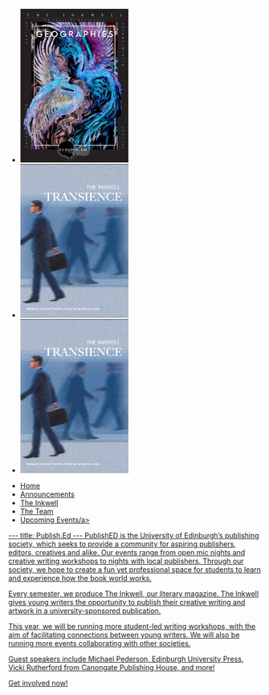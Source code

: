 <html>
<head>
  <link rel="stylesheet" type="text/css" href="https://cdn.jsdelivr.net/npm/@splidejs/splide@4.1.4/dist/css/splide.min.css">
  <link rel="stylesheet" type="text/css" href="style.css">
</head>
<body> 
  <section class="splide" aria-label="Splide Basic HTML Example">
  <div class="splide__track" data-splide= '{background: black}'>
		<ul class="splide__list">
			<li class="splide__slide">
				<img src="images/geographies-cover-page.png" alt="Geographies" width=215>
			</li>
			<li class="splide__slide">
				<img src="images/transience-cover-page.png" alt="Transience" width=215>
			</li>
			<li class="splide__slide">
				<img src="images/transience-cover-page.png" alt="Transience" width=215>
			</li>
		</ul>
  </div>
</section>
  <script src="https://cdn.jsdelivr.net/npm/@splidejs/splide@4.1.4/dist/js/splide.min.js"></script>
<script>
new Splide('.splide', {
	type: 'loop',
	perPage    : 3,
	width : '100vw',
}).mount();
</script>
<nav>
	<ul>
		<li><a href= "/home/">Home</a></li>
		<li><a href= "/announcements/">Announcements</a></li>
		<li><a href= "/the-inkwell/">The Inkwell</a></li>
		<li><a href= "/the-team/">The Team</a></li>
		<li><a href= "/upcoming-events/">Upcoming Events/a></li>
	</ul>
</nav>
</body>
</html>
---
title: Publish.Ed
---
PublishED is the University of Edinburgh’s publishing society, which seeks to provide a community for aspiring publishers, editors, creatives and alike. Our events range from open mic nights and creative writing workshops to nights with local publishers. Through our society, we hope to create a fun yet professional space for students to learn and experience how the book world works. 

Every semester, we produce The Inkwell, our literary magazine. The Inkwell gives young writers the opportunity to publish their creative writing and artwork in a university-sponsored publication.  

This year, we will be running more student-led writing workshops, with the aim of facilitating connections between young writers. We will also be running more events collaborating with other societies.

Guest speakers include Michael Pederson, Edinburgh University Press, Vicki Rutherford from Canongate Publishing House, and more!

Get involved now! 

